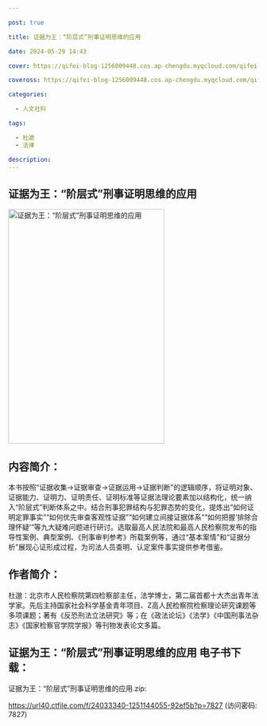 ```yaml
---

post: true

title: 证据为王：“阶层式”刑事证明思维的应用

date: 2024-05-29 14:43

cover: https://qifei-blog-1256009448.cos.ap-chengdu.myqcloud.com/qifei-blog/65969afa871b83018aa77261.jpg

coveross: https://qifei-blog-1256009448.cos.ap-chengdu.myqcloud.com/qifei-blog/65969afa871b83018aa77261.jpg

categories:

  - 人文社科

tags:

  - 杜邈
  - 法律

description:
---
```


## 证据为王：“阶层式”刑事证明思维的应用
<img alt="证据为王：“阶层式”刑事证明思维的应用 " class="aligncenter loaded" data-was-processed="true" decoding="async" fetchpriority="high" height="471" src="https://qifei-blog-1256009448.cos.ap-chengdu.myqcloud.com/qifei-blog/65969afa871b83018aa77261.jpg " style="cursor: zoom-in;" width="314"/>

## 内容简介：

本书按照“证据收集→证据审查→证据运用→证据判断”的逻辑顺序，将证明对象、证据能力、证明力、证明责任、证明标准等证据法理论要素加以结构化，统一纳入“阶层式”判断体系之中。结合刑事犯罪结构与犯罪态势的变化，提炼出“如何证明定罪事实”“如何优先审查客观性证据”“如何建立间接证据体系”“如何把握‘排除合理怀疑’”等九大疑难问题进行研讨。选取最高人民法院和最高人民检察院发布的指导性案例、典型案例、《刑事审判参考》所载案例等，通过“基本案情”和“证据分析”展现心证形成过程，为司法人员查明、认定案件事实提供参考借鉴。

## 作者简介：

杜邈：北京市人民检察院第四检察部主任，法学博士，第二届首都十大杰出青年法学家。先后主持国家社会科学基金青年项目、Z高人民检察院检察理论研究课题等多项课题；著有《反恐刑法立法研究》等；在《政法论坛》《法学》《中国刑事法杂志》《国家检察官学院学报》等刊物发表论文多篇。

## 证据为王：“阶层式”刑事证明思维的应用 电子书下载：

证据为王：“阶层式”刑事证明思维的应用.zip: 

https://url40.ctfile.com/f/24033340-1251144055-92ef5b?p=7827 (访问密码: 7827)

